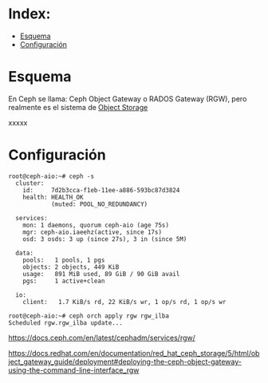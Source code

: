 # Index:

* [Esquema](#id10)
* [Configuración](#id20)

# Esquema <div id='id10' />

En Ceph se llama: Ceph Object Gateway o RADOS Gateway (RGW), pero realmente es el sistema de [Object Storage](https://en.wikipedia.org/wiki/Object_storage)

xxxxx

# Configuración <div id='id10' />


```
root@ceph-aio:~# ceph -s
  cluster:
    id:     7d2b3cca-f1eb-11ee-a886-593bc87d3824
    health: HEALTH_OK
            (muted: POOL_NO_REDUNDANCY)

  services:
    mon: 1 daemons, quorum ceph-aio (age 75s)
    mgr: ceph-aio.iaeehz(active, since 17s)
    osd: 3 osds: 3 up (since 27s), 3 in (since 5M)

  data:
    pools:   1 pools, 1 pgs
    objects: 2 objects, 449 KiB
    usage:   891 MiB used, 89 GiB / 90 GiB avail
    pgs:     1 active+clean

  io:
    client:   1.7 KiB/s rd, 22 KiB/s wr, 1 op/s rd, 1 op/s wr
```

```
root@ceph-aio:~# ceph orch apply rgw rgw_ilba
Scheduled rgw.rgw_ilba update...

```

https://docs.ceph.com/en/latest/cephadm/services/rgw/


https://docs.redhat.com/en/documentation/red_hat_ceph_storage/5/html/object_gateway_guide/deployment#deploying-the-ceph-object-gateway-using-the-command-line-interface_rgw
